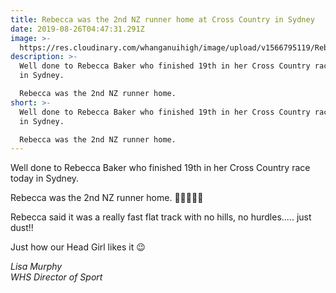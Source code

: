 ```yaml
---
title: Rebecca was the 2nd NZ runner home at Cross Country in Sydney
date: 2019-08-26T04:47:31.291Z
image: >-
  https://res.cloudinary.com/whanganuihigh/image/upload/v1566795119/Rebecca_Baker_August_2019_2_in_NZ_running_in_OZ.jpg
description: >-
  Well done to Rebecca Baker who finished 19th in her Cross Country race today
  in Sydney.

  Rebecca was the 2nd NZ runner home.
short: >-
  Well done to Rebecca Baker who finished 19th in her Cross Country race today
  in Sydney.

  Rebecca was the 2nd NZ runner home.
---
```

Well done to Rebecca Baker who finished 19th in her Cross Country race today in Sydney.

Rebecca was the 2nd NZ runner home. 👌🏻👏💛💚

Rebecca said it was a really fast flat track with no hills, no hurdles..... just dust!! 

Just how our Head Girl likes it 😉

_Lisa Murphy_  
_WHS Director of Sport_
